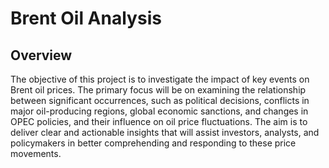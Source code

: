 <h1> Brent Oil Analysis</h1>
<h2>Overview</h2>

The objective of this project is to investigate the impact of key events on Brent oil prices. The primary focus will be on examining the relationship between significant occurrences, such as political decisions, conflicts in major oil-producing regions, global economic sanctions, and changes in OPEC policies, and their influence on oil price fluctuations. The aim is to deliver clear and actionable insights that will assist investors, analysts, and policymakers in better comprehending and responding to these price movements.
